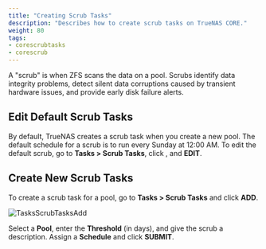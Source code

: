 ```yaml
---
title: "Creating Scrub Tasks"
description: "Describes how to create scrub tasks on TrueNAS CORE."
weight: 80
tags:
- corescrubtasks
- corescrub
---
```




A "scrub" is when ZFS scans the data on a pool.
Scrubs identify data integrity problems, detect silent data corruptions caused by transient hardware issues, and provide early disk failure alerts.

## Edit Default Scrub Tasks

By default, TrueNAS creates a scrub task when you create a new pool.
The default schedule for a scrub is to run every Sunday at 12:00 AM.
To edit the default scrub, go to **Tasks > Scrub Tasks**, click <i class="fa fa-ellipsis-v" aria-hidden="true" title="Options"></i>, and **EDIT**.

## Create New Scrub Tasks

To create a scrub task for a pool, go to **Tasks > Scrub Tasks** and click **ADD**.

![TasksScrubTasksAdd](/images/CORE/Tasks/TasksScrubTasksAdd.png "Creating a new Scrub Task")

Select a **Pool**, enter the **Threshold** (in days), and give the scrub a description. Assign a **Schedule** and click **SUBMIT**.
